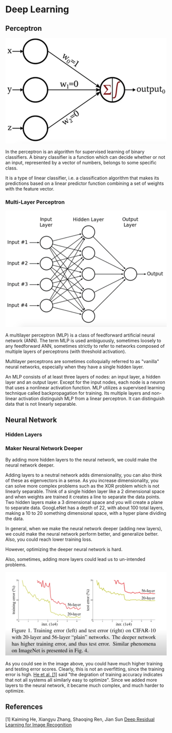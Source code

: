 # Deep Learning

## Perceptron

![Perceptron](./imgs/perceptron.png)

In the perceptron is an algorithm for supervised learning of binary classifiers. A binary classifier is a function which can decide whether or not an input, represented by a vector of numbers, belongs to some specific class.

It is a type of linear classifier, i.e. a classification algorithm that makes its predictions based on a linear predictor function combining a set of weights with the feature vector.

### Multi-Layer Perceptron

![Multi-Layer Perceptron](./imgs/multi_layer_perceptron.png)

A multilayer perceptron (MLP) is a class of feedforward artificial neural network (ANN). The term MLP is used ambiguously, sometimes loosely to any feedforward ANN, sometimes strictly to refer to networks composed of multiple layers of perceptrons (with threshold activation).

Multilayer perceptrons are sometimes colloquially referred to as "vanilla" neural networks, especially when they have a single hidden layer.

An MLP consists of at least three layers of nodes: an input layer, a hidden layer and an output layer. Except for the input nodes, each node is a neuron that uses a nonlinear activation function. MLP utilizes a supervised learning technique called backpropagation for training. Its multiple layers and non-linear activation distinguish MLP from a linear perceptron. It can distinguish data that is not linearly separable.

## Neural Network

### Hidden Layers

### Maker Neural Network Deeper

By adding more hidden layers to the neural network, we could make the neural network deeper.

Adding layers to a neutral network adds dimensionality, you can also think of these as eigenvectors in a sense. As you increase dimensionality, you can solve more complex problems such as the XOR problem which is not linearly separable. Think of a single hidden layer like a 2 dimensional space and when weights are trained it creates a line to separate the data points. Two hidden layers make a 3 dimensional space and you will create a plane to separate data. GoogLeNet has a depth of 22, with about 100 total layers, making a 10 to 20 something dimensional space, with a hyper plane dividing the data.

In general, when we make the neural network deeper (adding new layers), we could make the neural network perform better, and generalize better. Also, you could reach lower training loss.

However, optimizing the deeper neural network is hard.

Also, sometimes, adding more layers could lead us to un-intended problems.

![Degration of training accuracy indicates that not all systems all similarly easy to optimize](./imgs/deeper_nn_is_harder_to_optimize.png)

As you could see in the image above, you could have much higher training and testing error scores. Clearly, this is not an overfitting, since the training error is high. [He et al. [1]](https://arxiv.org/abs/1512.03385) said "the degration of training accuracy indicates that not all systems all similarly easy to optimize". Since we added more layers to the neural network, it became much complex, and much harder to optimize.

## References

[1] Kaiming He, Xiangyu Zhang, Shaoqing Ren, Jian Sun [Deep Residual Learning for Image Recognition](https://arxiv.org/abs/1512.03385)
